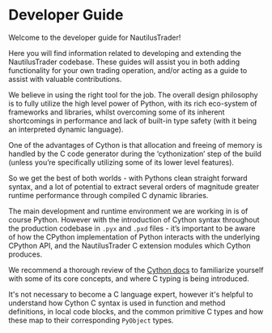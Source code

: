 # Developer Guide

Welcome to the developer guide for NautilusTrader!

Here you will find information related to developing and extending the NautilusTrader codebase. 
These guides will assist you in both adding functionality for your own trading operation, and/or 
acting as a guide to assist with valuable contributions.

We believe in using the right tool for the job. The overall design philosophy is to fully utilize 
the high level power of Python, with its rich eco-system of frameworks and libraries, whilst 
overcoming some of its inherent shortcomings in performance and lack of built-in type safety 
(with it being an interpreted dynamic language).

One of the advantages of Cython is that allocation and freeing of memory is handled by the C code 
generator during the ‘cythonization’ step of the build (unless you’re specifically utilizing some of 
its lower level features).

So we get the best of both worlds - with Pythons clean straight forward syntax, and a lot of 
potential to extract several orders of magnitude greater runtime performance through compiled C 
dynamic libraries.

The main development and runtime environment we are working in is of course Python. However with the 
introduction of Cython syntax throughout the production codebase in `.pyx` and `.pxd` files - it’s 
important to be aware of how the CPython implementation of Python interacts with the underlying 
CPython API, and the NautilusTrader C extension modules which Cython produces.

We recommend a thorough review of the [Cython docs](https://cython.readthedocs.io/en/latest/) to familiarize yourself with some of its core 
concepts, and where C typing is being introduced.

It's not necessary to become a C language expert, however it's helpful to understand how Cython C 
syntax is used in function and method definitions, in local code blocks, and the common primitive C 
types and how these map to their corresponding `PyObject` types.
